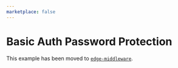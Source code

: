 ```yaml
---
marketplace: false
---
```


# Basic Auth Password Protection

This example has been moved to [`edge-middleware`](/edge-middleware/basic-auth-password).
